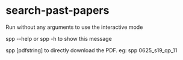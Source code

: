 # search-past-papers
Run without any arguments to use the interactive mode

spp --help or spp -h to show this message

spp [pdfstring] to directly download the PDF. eg: spp 0625_s19_qp_11
